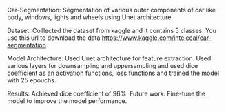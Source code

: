 Car-Segmentation: Segmentation of various outer components of car like body, windows, lights and wheels using Unet architecture.

Dataset: Colllected the dataset from kaggle and it contains 5 classes. You use this url to download the data https://www.kaggle.com/intelecai/car-segmentation.

Model Architecture: Used Unet architecture for feature extraction. Used various layers for downsampling and uppersampling and used dice coefficient as an activation functions, loss functions and trained the model with 25 epouchs.

Results: Achieved dice coefficient of 96%.
Future work: Fine-tune the model to improve the model performance.
